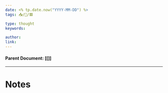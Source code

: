 ```yaml
---
date: <% tp.date.now("YYYY-MM-DD") %>
tags: 📥/💭/🟥

type: thought
keywords: 

author:
link: 
---
```

#### Parent Document:  [[<link>]]
---
# Notes
